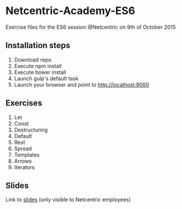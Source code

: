 # Netcentric-Academy-ES6
Exercise files for the ES6 session @Netcentric on 9th of October 2015

## Installation steps

1. Download repo
2. Execute npm install
3. Execute bower install
4. Launch gulp's default task
5. Launch your browser and point to <http://localhost:9000>

## Exercises

1. Let
2. Const
3. Destructuring
4. Default
5. Rest
6. Spread
7. Templates
8. Arrows
9. Iterators

## Slides
Link to [slides](https://docs.google.com/presentation/d/1z7MSzztJBHsvWf2MimqGj8gmHY29Kn4xuEwwwopqb5E/edit#slide=id.gc410709ff_11_0) (only visible to Netcentric employees)

